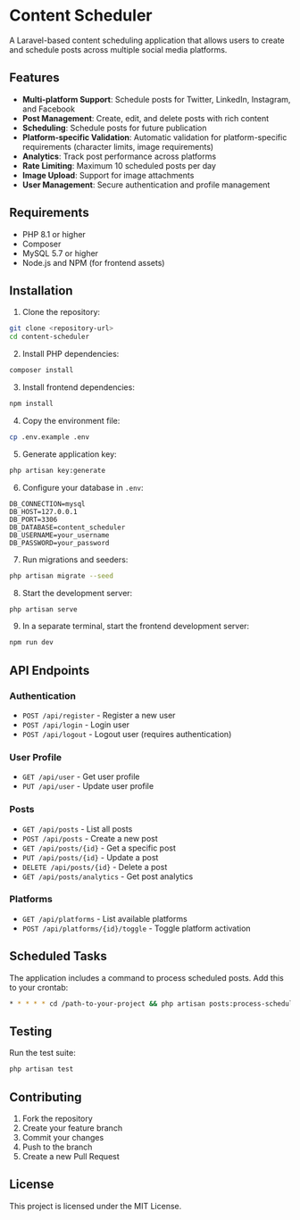 # Content Scheduler

A Laravel-based content scheduling application that allows users to create and schedule posts across multiple social media platforms.

## Features

- **Multi-platform Support**: Schedule posts for Twitter, LinkedIn, Instagram, and Facebook
- **Post Management**: Create, edit, and delete posts with rich content
- **Scheduling**: Schedule posts for future publication
- **Platform-specific Validation**: Automatic validation for platform-specific requirements (character limits, image requirements)
- **Analytics**: Track post performance across platforms
- **Rate Limiting**: Maximum 10 scheduled posts per day
- **Image Upload**: Support for image attachments
- **User Management**: Secure authentication and profile management

## Requirements

- PHP 8.1 or higher
- Composer
- MySQL 5.7 or higher
- Node.js and NPM (for frontend assets)

## Installation

1. Clone the repository:
```bash
git clone <repository-url>
cd content-scheduler
```

2. Install PHP dependencies:
```bash
composer install
```

3. Install frontend dependencies:
```bash
npm install
```

4. Copy the environment file:
```bash
cp .env.example .env
```

5. Generate application key:
```bash
php artisan key:generate
```

6. Configure your database in `.env`:
```
DB_CONNECTION=mysql
DB_HOST=127.0.0.1
DB_PORT=3306
DB_DATABASE=content_scheduler
DB_USERNAME=your_username
DB_PASSWORD=your_password
```

7. Run migrations and seeders:
```bash
php artisan migrate --seed
```

8. Start the development server:
```bash
php artisan serve
```

9. In a separate terminal, start the frontend development server:
```bash
npm run dev
```

## API Endpoints

### Authentication
- `POST /api/register` - Register a new user
- `POST /api/login` - Login user
- `POST /api/logout` - Logout user (requires authentication)

### User Profile
- `GET /api/user` - Get user profile
- `PUT /api/user` - Update user profile

### Posts
- `GET /api/posts` - List all posts
- `POST /api/posts` - Create a new post
- `GET /api/posts/{id}` - Get a specific post
- `PUT /api/posts/{id}` - Update a post
- `DELETE /api/posts/{id}` - Delete a post
- `GET /api/posts/analytics` - Get post analytics

### Platforms
- `GET /api/platforms` - List available platforms
- `POST /api/platforms/{id}/toggle` - Toggle platform activation

## Scheduled Tasks

The application includes a command to process scheduled posts. Add this to your crontab:

```bash
* * * * * cd /path-to-your-project && php artisan posts:process-scheduled
```

## Testing

Run the test suite:

```bash
php artisan test
```

## Contributing

1. Fork the repository
2. Create your feature branch
3. Commit your changes
4. Push to the branch
5. Create a new Pull Request

## License

This project is licensed under the MIT License. 